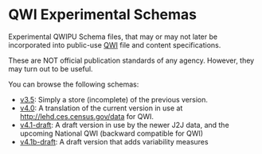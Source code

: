 # QWI Experimental Schemas
Experimental QWIPU Schema files, that may or may not later be incorporated into public-use [QWI](http://lehd.ces.census.gov/data) file and content specifications.

These are NOT official publication standards of any agency. However, they may turn out to be useful.

You can browse the following schemas:

* [v3.5](http://labordynamicsinstitute.github.io/qwi_schemas/formats/v3.5): Simply a store (incomplete) of the previous version.
* [v4.0](http://labordynamicsinstitute.github.io/qwi_schemas/formats/v4.0/lehd_public_use_schema.html): A translation of the current version in use at http://lehd.ces.census.gov/data for QWI.
* [v4.1-draft](http://labordynamicsinstitute.github.io/qwi_schemas/formats/v4.1-draft/lehd_public_use_schema.html): A draft version in use by the newer J2J data, and the upcoming National QWI (backward compatible for QWI)
* [v4.1b-draft](http://labordynamicsinstitute.github.io/qwi_schemas/formats/v4.1b-draft/lehd_public_use_schema.html): A draft version that adds variability measures
